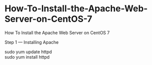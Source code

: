 # How-To-Install-the-Apache-Web-Server-on-CentOS-7
How To Install the Apache Web Server on CentOS 7
<br>
<p>Step 1 — Installing Apache  </p>
sudo yum update httpd<br>
sudo yum install httpd<br>



